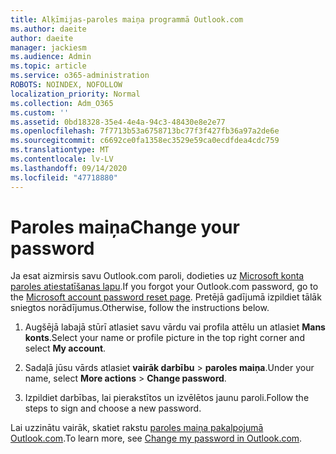 ```yaml
---
title: Alķīmijas-paroles maiņa programmā Outlook.com
ms.author: daeite
author: daeite
manager: jackiesm
ms.audience: Admin
ms.topic: article
ms.service: o365-administration
ROBOTS: NOINDEX, NOFOLLOW
localization_priority: Normal
ms.collection: Adm_O365
ms.custom: ''
ms.assetid: 0bd18328-35e4-4e4a-94c3-48430e8e2e77
ms.openlocfilehash: 7f7713b53a6758713bc77f3f427fb36a97a2de6e
ms.sourcegitcommit: c6692ce0fa1358ec3529e59ca0ecdfdea4cdc759
ms.translationtype: MT
ms.contentlocale: lv-LV
ms.lasthandoff: 09/14/2020
ms.locfileid: "47718880"
---
```

# <a name="change-your-password"></a><span data-ttu-id="d8a11-102">Paroles maiņa</span><span class="sxs-lookup"><span data-stu-id="d8a11-102">Change your password</span></span>

<span data-ttu-id="d8a11-103">Ja esat aizmirsis savu Outlook.com paroli, dodieties uz [Microsoft konta paroles atiestatīšanas lapu](https://go.microsoft.com/fwlink/p/?linkid=841909).</span><span class="sxs-lookup"><span data-stu-id="d8a11-103">If you forgot your Outlook.com password, go to the [Microsoft account password reset page](https://go.microsoft.com/fwlink/p/?linkid=841909).</span></span> <span data-ttu-id="d8a11-104">Pretējā gadījumā izpildiet tālāk sniegtos norādījumus.</span><span class="sxs-lookup"><span data-stu-id="d8a11-104">Otherwise, follow the instructions below.</span></span>
  
1. <span data-ttu-id="d8a11-105">Augšējā labajā stūrī atlasiet savu vārdu vai profila attēlu un atlasiet **Mans konts**.</span><span class="sxs-lookup"><span data-stu-id="d8a11-105">Select your name or profile picture in the top right corner and select **My account**.</span></span> 
    
2. <span data-ttu-id="d8a11-106">Sadaļā jūsu vārds atlasiet **vairāk darbību**  >  **paroles maiņa**.</span><span class="sxs-lookup"><span data-stu-id="d8a11-106">Under your name, select **More actions** > **Change password**.</span></span> 
    
3. <span data-ttu-id="d8a11-107">Izpildiet darbības, lai pierakstītos un izvēlētos jaunu paroli.</span><span class="sxs-lookup"><span data-stu-id="d8a11-107">Follow the steps to sign and choose a new password.</span></span> 
    
<span data-ttu-id="d8a11-108">Lai uzzinātu vairāk, skatiet rakstu [paroles maiņa pakalpojumā Outlook.com](https://support.office.com/article/2138d690-811c-4545-b2f3-e4dbe80c9735.aspx).</span><span class="sxs-lookup"><span data-stu-id="d8a11-108">To learn more, see [Change my password in Outlook.com](https://support.office.com/article/2138d690-811c-4545-b2f3-e4dbe80c9735.aspx).</span></span>
  

